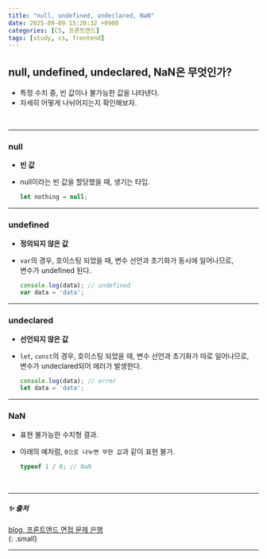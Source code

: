 ```yaml
---
title: "null, undefined, undeclared, NaN"
date: 2025-09-09 15:20:32 +0900
categories: [CS, 프론트엔드]
tags: [study, cs, frontend]
---
```


## **null, undefined, undeclared, NaN**은 무엇인가?

- 특정 수치 중, 빈 값이나 불가능한 값을 나타낸다.  
- 자세히 어떻게 나뉘어지는지 확인해보자.  

<br>

---
 
### **<span class="redpen">null</span>**  

- **빈 값**   
- <span class="redpen">null</span>이라는 빈 값을 할당했을 때, 생기는 타입.  
  
  ```js  
  let nothing = null;
  ```  

---

### **<span class="bluepen">undefined</span>**  

- **정의되지 않은 값**  
- `var`의 경우, 호이스팅 되었을 때, 변수 선언과 초기화가 <span class="graypen">동시에 일어나므로,</span>        
  변수가 <span class="bluepen">undefined</span> 된다.  
  
  ```js
  console.log(data); // undefined
  var data = 'data';
  ```

---

### **<span class="bluepen">undeclared</span>**  

- **선언되지 않은 값**
- `let`, `const`의 경우, 호이스팅 되었을 때, 변수 선언과 초기화가 <span class="graypen">따로 일어나므로,</span>   
  변수가 <span class="bluepen">undeclared</span>되어 <span class="red2pen">에러가 발생</span>한다.   
  
  ```js
  console.log(data); // error
  let data = 'data';
  ```  

---

### **<span class="redpen">NaN</span>**    

- 표현 불가능한 수치형 결과.  
- 아래의 예처럼, `0으로 나누면 무한 값`과 같이 표현 불가.  
  
  ```js  
  typeof 1 / 0; // NaN
  ```  

<br>

---

##### ✨ 출처  

[blog, 프론트엔드 면접 문제 은행](https://velog.io/@wkahd01/%ED%94%84%EB%A1%A0%ED%8A%B8%EC%97%94%EB%93%9C-%EB%A9%B4%EC%A0%91-%EB%AC%B8%EC%A0%9C-%EC%9D%80%ED%96%89-HTML-%EC%A7%88%EB%AC%B8-%EB%8B%B5%EB%B3%80#null-undefined-undeclared-nan)    
{: .small}   

---